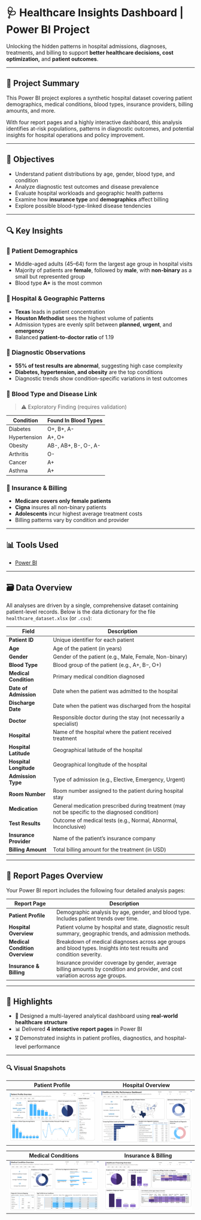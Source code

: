 # 🩺 Healthcare Insights Dashboard | Power BI Project

Unlocking the hidden patterns in hospital admissions, diagnoses, treatments, and billing to support **better healthcare decisions, cost optimization,** and **patient outcomes**.

---

## 📌 Project Summary

This Power BI project explores a synthetic hospital dataset covering patient demographics, medical conditions, blood types, insurance providers, billing amounts, and more.

With four report pages and a highly interactive dashboard, this analysis identifies at-risk populations, patterns in diagnostic outcomes, and potential insights for hospital operations and policy improvement.

---

## 🎯 Objectives

- Understand patient distributions by age, gender, blood type, and condition
- Analyze diagnostic test outcomes and disease prevalence
- Evaluate hospital workloads and geographic health patterns
- Examine how **insurance type** and **demographics** affect billing
- Explore possible blood-type-linked disease tendencies

---

## 🔍 Key Insights

### 👥 Patient Demographics
- Middle-aged adults (45–64) form the largest age group in hospital visits
- Majority of patients are **female**, followed by **male**, with **non-binary** as a small but represented group
- Blood type **A+** is the most common

### 🏥 Hospital & Geographic Patterns
- **Texas** leads in patient concentration
- **Houston Methodist** sees the highest volume of patients
- Admission types are evenly split between **planned**, **urgent**, and **emergency**
- Balanced **patient-to-doctor ratio** of 1.19

### 🧬 Diagnostic Observations
- **55% of test results are abnormal**, suggesting high case complexity
- **Diabetes, hypertension, and obesity** are the top conditions
- Diagnostic trends show condition-specific variations in test outcomes

### 💉 Blood Type and Disease Link
> ⚠️ Exploratory Finding (requires validation)

| Condition   | Found In Blood Types                  |
|-------------|----------------------------------------|
| Diabetes    | O+, B+, A-                             |
| Hypertension| A+, O+                                 |
| Obesity     | AB-, AB+, B-, O-, A-                   |
| Arthritis   | O-                                     |
| Cancer      | A+                                     |
| Asthma      | A+                                     |

### 🏦 Insurance & Billing
- **Medicare covers only female patients**
- **Cigna** insures all non-binary patients
- **Adolescents** incur highest average treatment costs
- Billing patterns vary by condition and provider

---

## 📊 Tools Used

- [Power BI](https://powerbi.microsoft.com/)

---

## 🗃️ Data Overview

All analyses are driven by a single, comprehensive dataset containing patient-level records. Below is the data dictionary for the file `healthcare_dataset.xlsx` (or `.csv`):

| Field                | Description                                                                                          |
|----------------------|------------------------------------------------------------------------------------------------------|
| **Patient ID**       | Unique identifier for each patient                                                                  |
| **Age**              | Age of the patient (in years)                                                                        |
| **Gender**           | Gender of the patient (e.g., Male, Female, Non-binary)                                               |
| **Blood Type**       | Blood group of the patient (e.g., A+, B−, O+)                                                        |
| **Medical Condition**| Primary medical condition diagnosed                                                                  |
| **Date of Admission**| Date when the patient was admitted to the hospital                                                   |
| **Discharge Date**   | Date when the patient was discharged from the hospital                                               |
| **Doctor**           | Responsible doctor during the stay (not necessarily a specialist)                                    |
| **Hospital**         | Name of the hospital where the patient received treatment                                            |
| **Hospital Latitude**| Geographical latitude of the hospital                                                                |
| **Hospital Longitude**| Geographical longitude of the hospital                                                              |
| **Admission Type**   | Type of admission (e.g., Elective, Emergency, Urgent)                                                |
| **Room Number**      | Room number assigned to the patient during hospital stay                                             |
| **Medication**       | General medication prescribed during treatment (may not be specific to the diagnosed condition)     |
| **Test Results**     | Outcome of medical tests (e.g., Normal, Abnormal, Inconclusive)                                      |
| **Insurance Provider**| Name of the patient’s insurance company                                                             |
| **Billing Amount**   | Total billing amount for the treatment (in USD)                                                      |


---

## 📸 Report Pages Overview

Your Power BI report includes the following four detailed analysis pages:

| Report Page               | Description |
|---------------------------|-------------|
| **Patient Profile**       | Demographic analysis by age, gender, and blood type. Includes patient trends over time. |
| **Hospital Overview**     | Patient volume by hospital and state, diagnostic result summary, geographic trends, and admission methods. |
| **Medical Condition Overview** | Breakdown of medical diagnoses across age groups and blood types. Insights into test results and condition severity. |
| **Insurance & Billing**   | Insurance provider coverage by gender, average billing amounts by condition and provider, and cost variation across age groups. |


---

## 🏅 Highlights

- 🧠 Designed a multi-layered analytical dashboard using **real-world healthcare structure**
- 📊 Delivered **4 interactive report pages** in Power BI
- 🎖️ Demonstrated insights in patient profiles, diagnostics, and hospital-level performance

---

### 🔍 Visual Snapshots

| Patient Profile | Hospital Overview |
|-----------------|-------------------|
| ![](images/patient_profile.png) | ![](images/hospital_overview.png) |

| Medical Conditions | Insurance & Billing |
|--------------------|----------------------|
| ![](images/medical_condition_overview.png) | ![](images/insurer_billing.png) |



